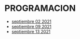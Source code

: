 # **PROGRAMACION**


- [septiembre 02 2021](cuaderno-virtual/clase-1.md)
- [septiembre 09 2021](cuaderno-virtual/clase-2.md)
- [septiembre 13 2021](cuaderno-virtual/clase-3.md)
